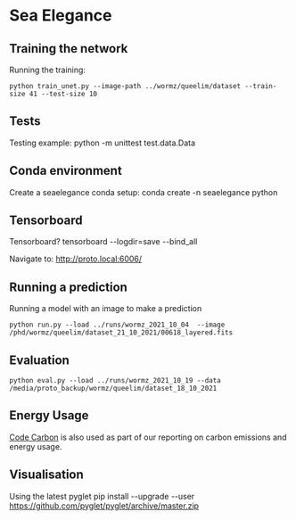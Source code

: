 # Sea Elegance

## Training the network
Running the training:

    python train_unet.py --image-path ../wormz/queelim/dataset --train-size 41 --test-size 10

## Tests
Testing example: 
    python -m unittest test.data.Data

## Conda environment
Create a seaelegance conda setup:
    conda create -n seaelegance python

## Tensorboard
Tensorboard?
    tensorboard --logdir=save --bind_all

Navigate to:
    http://proto.local:6006/


## Running a prediction
Running a model with an image to make a prediction

    python run.py --load ../runs/wormz_2021_10_04  --image /phd/wormz/queelim/dataset_21_10_2021/00618_layered.fits

## Evaluation

    python eval.py --load ../runs/wormz_2021_10_19 --data /media/proto_backup/wormz/queelim/dataset_18_10_2021

## Energy Usage
[Code Carbon](https://github.com/mlco2/codecarbon) is also used as part of our reporting on carbon emissions and energy usage.

## Visualisation

Using the latest pyglet
    pip install --upgrade --user https://github.com/pyglet/pyglet/archive/master.zip